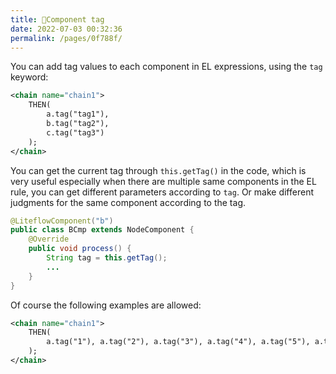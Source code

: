 ```yaml
---
title: 🍍Component tag
date: 2022-07-03 00:32:36
permalink: /pages/0f788f/
---
```


You can add tag values to each component in EL expressions, using the `tag` keyword:

```xml
<chain name="chain1">
    THEN(
        a.tag("tag1"),
        b.tag("tag2"),
        c.tag("tag3")
    );
</chain>
```

You can get the current tag through `this.getTag()` in the code, which is very useful especially when there are multiple same components in the EL rule, you can get different parameters according to `tag`. Or make different judgments for the same component according to the tag.

```java
@LiteflowComponent("b")
public class BCmp extends NodeComponent {
    @Override
    public void process() {
        String tag = this.getTag();
        ...
    }
}
```

Of course the following examples are allowed:

```xml
<chain name="chain1">
    THEN(
        a.tag("1"), a.tag("2"), a.tag("3"), a.tag("4"), a.tag("5"), a.tag("6")
    );
</chain>
```